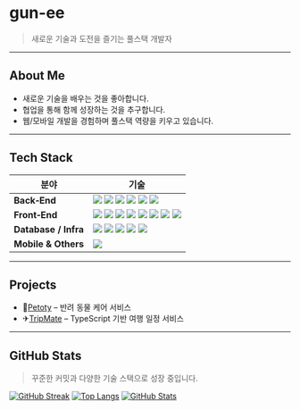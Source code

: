 # gun-ee

> 새로운 기술과 도전을 즐기는 풀스택 개발자

---

## About Me

- 새로운 기술을 배우는 것을 좋아합니다.
- 협업을 통해 함께 성장하는 것을 추구합니다.
- 웹/모바일 개발을 경험하며 풀스택 역량을 키우고 있습니다.

---

## Tech Stack

| 분야 | 기술 |
| --- | --- |
| **Back‑End** | <img src="https://img.shields.io/badge/Java-007396?style=flat-square&logo=java&logoColor=white"/> <img src="https://img.shields.io/badge/Spring&nbsp;Boot-6DB33F?style=flat-square&logo=springboot&logoColor=white"/> <img src="https://img.shields.io/badge/JSP-007396?style=flat-square&logo=java&logoColor=white"/> <img src="https://img.shields.io/badge/Node.js-339933?style=flat-square&logo=node.js&logoColor=white"/> <img src="https://img.shields.io/badge/Express-000000?style=flat-square&logo=express&logoColor=white"/> <img src="https://img.shields.io/badge/Python-3776AB?style=flat-square&logo=python&logoColor=white"/> |
| **Front‑End** | <img src="https://img.shields.io/badge/HTML5-E34F26?style=flat-square&logo=html5&logoColor=white"/> <img src="https://img.shields.io/badge/CSS3-1572B6?style=flat-square&logo=css3&logoColor=white"/> <img src="https://img.shields.io/badge/JavaScript-F7DF1E?style=flat-square&logo=javascript&logoColor=black"/> <img src="https://img.shields.io/badge/jQuery-0769AD?style=flat-square&logo=jquery&logoColor=white"/> <img src="https://img.shields.io/badge/Vue.js-4FC08D?style=flat-square&logo=vue.js&logoColor=white"/> <img src="https://img.shields.io/badge/React-61DAFB?style=flat-square&logo=react&logoColor=black"/> <img src="https://img.shields.io/badge/Tailwind&nbsp;CSS-06B6D4?style=flat-square&logo=tailwind-css&logoColor=white"/> <img src="https://img.shields.io/badge/Ajax-007ACC?style=flat-square&logoColor=white"/> |
| **Database / Infra** | <img src="https://img.shields.io/badge/MySQL-4479A1?style=flat-square&logo=mysql&logoColor=white"/> <img src="https://img.shields.io/badge/Oracle-F80000?style=flat-square&logo=oracle&logoColor=white"/> <img src="https://img.shields.io/badge/Firebase-FFCA28?style=flat-square&logo=firebase&logoColor=black"/> <img src="https://img.shields.io/badge/AWS-232F3E?style=flat-square&logo=amazon-aws&logoColor=white"/> <img src="https://img.shields.io/badge/Apache&nbsp;Tomcat-F8DC75?style=flat-square&logo=apache-tomcat&logoColor=black"/> |
| **Mobile & Others** | <img src="https://img.shields.io/badge/Flutter-02569B?style=flat-square&logo=flutter&logoColor=white"/> |

---

## Projects
- 🐶[Petoty](https://github.com/gun-ee/Petory) – 반려 동물 케어 서비스 
- ✈[TripMate](https://github.com/gun-ee/TripMate) – TypeScript 기반 여행 일정 서비스  

---

## GitHub Stats

> 꾸준한 커밋과 다양한 기술 스택으로 성장 중입니다.

[![GitHub Streak](https://streak-stats.demolab.com?user=gun-ee&theme=default&hide_border=true)](https://git.io/streak-stats)
[![Top Langs](https://github-readme-stats.vercel.app/api/top-langs/?username=gun-ee&layout=compact&langs_count=5)](https://github.com/anuraghazra/github-readme-stats)
[![GitHub Stats](https://github-readme-stats.vercel.app/api?username=gun-ee&show_icons=true)](https://github.com/anuraghazra/github-readme-stats)
